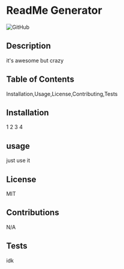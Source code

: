 # ReadMe Generator
  ![GitHub](https://img.shields.io/github/license/ACKimari/readme-generator?style=for-the-badge)

  ## Description 
  it's awesome but crazy

  ## Table of Contents 
  Installation,Usage,License,Contributing,Tests

  ## Installation 
  1 2 3 4

  ## usage
  just use it
  
  ## License 
  MIT

  ## Contributions
  N/A

  ## Tests
  idk